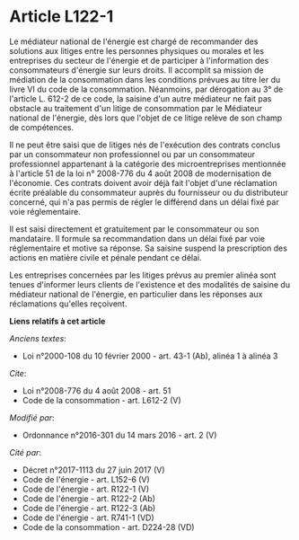 # Article L122-1

Le médiateur national de l'énergie est chargé de recommander des solutions aux litiges entre les personnes physiques ou
morales et les entreprises du secteur de l'énergie et de participer à l'information des consommateurs d'énergie sur leurs
droits. Il accomplit sa mission de médiation de la consommation dans les conditions prévues au titre Ier du livre VI du code
de la consommation. Néanmoins, par dérogation au 3° de l'article L. 612-2 de ce code, la saisine d'un autre médiateur ne fait
pas obstacle au traitement d'un litige de consommation par le Médiateur national de l'énergie, dès lors que l'objet de ce
litige relève de son champ de compétences.

Il ne peut être saisi que de litiges nés de l'exécution des contrats conclus par un consommateur non professionnel ou par un
consommateur professionnel appartenant à la catégorie des microentreprises mentionnée à l'article 51 de la loi n° 2008-776 du
4 août 2008 de modernisation de l'économie. Ces contrats doivent avoir déjà fait l'objet d'une réclamation écrite préalable
du consommateur auprès du fournisseur ou du distributeur concerné, qui n'a pas permis de régler le différend dans un délai
fixé par voie réglementaire.

Il est saisi directement et gratuitement par le consommateur ou son mandataire. Il formule sa recommandation dans un délai
fixé par voie réglementaire et motive sa réponse. Sa saisine suspend la prescription des actions en matière civile et pénale
pendant ce délai.

Les entreprises concernées par les litiges prévus au premier alinéa sont tenues d'informer leurs clients de l'existence et
des modalités de saisine du médiateur national de l'énergie, en particulier dans les réponses aux réclamations qu'elles
reçoivent.

**Liens relatifs à cet article**

_Anciens textes_:

  - Loi n°2000-108 du 10 février 2000 - art. 43-1 (Ab), alinéa 1 à alinéa 3

_Cite_:

  - Loi n°2008-776 du 4 août 2008 - art. 51
  - Code de la consommation - art. L612-2 (V)

_Modifié par_:

  - Ordonnance n°2016-301 du 14 mars 2016 - art. 2 (V)

_Cité par_:

  - Décret n°2017-1113 du 27 juin 2017 (V)
  - Code de l'énergie - art. L152-6 (V)
  - Code de l'énergie - art. R122-1 (V)
  - Code de l'énergie - art. R122-2 (Ab)
  - Code de l'énergie - art. R122-3 (Ab)
  - Code de l'énergie - art. R741-1 (VD)
  - Code de la consommation - art. D224-28 (VD)
